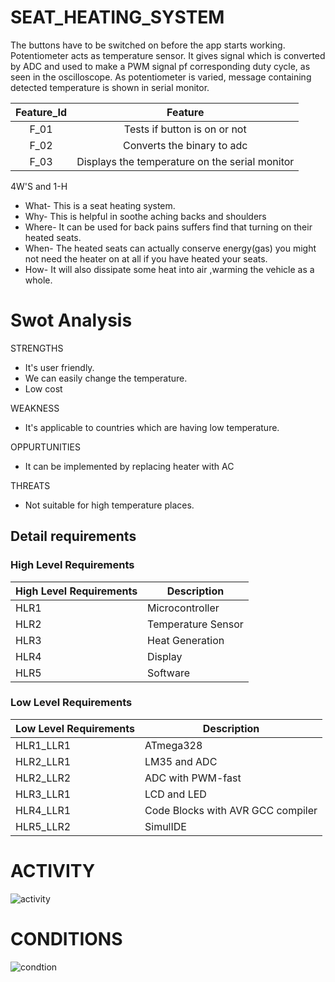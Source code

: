 # SEAT_HEATING_SYSTEM

The buttons have to be switched on before the app starts working. Potentiometer acts as temperature sensor. It gives signal which is converted by ADC and used to make a PWM signal pf corresponding duty cycle, as seen in the oscilloscope. As potentiometer is varied, message containing detected temperature is shown in serial monitor.

|Feature_Id|Feature|
|:--------:|:---------:|
|F_01|Tests if button is on or not|
|F_02|Converts the binary to adc |
|F_03|Displays the temperature on the serial monitor|

4W'S and 1-H
*   What- This is a seat heating system.
*   Why- This is helpful in soothe aching backs and shoulders
*   Where- It can be used for back pains suffers find that turning on their heated seats.
*   When- The heated seats can actually conserve energy(gas) you might not need the heater on at all if you have heated your seats.
*   How- It will also dissipate some heat into air ,warming the vehicle as a whole.

# Swot Analysis
STRENGTHS

*   It's user friendly.
*   We can easily change the temperature.
*   Low cost

WEAKNESS

*   It's applicable to countries which are having low temperature.

OPPURTUNITIES

*   It can be implemented by replacing heater with AC

THREATS

*   Not suitable for high temperature places.  

## Detail requirements
### High Level Requirements
| High Level Requirements      | Description |
| ----------- | ----------- |
| HLR1      | Microcontroller   |
| HLR2   | Temperature Sensor|
| HLR3   | Heat Generation|
| HLR4   | Display|
| HLR5   | Software |

### Low Level Requirements
| Low Level Requirements      | Description |
| ----------- | ----------- |
| HLR1_LLR1      | ATmega328     |
| HLR2_LLR1   | LM35 and ADC|
| HLR2_LLR2   | ADC with PWM-fast|
| HLR3_LLR1   |LCD and LED|
| HLR4_LLR1   | Code Blocks with AVR GCC compiler |
| HLR5_LLR2   | SimulIDE |

# ACTIVITY
![activity](https://user-images.githubusercontent.com/101094751/164243917-1e728103-d811-4877-b72a-4358b188d443.png)

# CONDITIONS
![condtion](https://user-images.githubusercontent.com/101094751/164243958-8ce6b071-8fe2-4ab8-b14a-7feee5d2e480.png)
